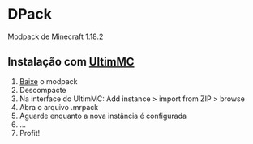 # DPack

Modpack de Minecraft 1.18.2

## Instalação com [UltimMC](https://github.com/UltimMC/Launcher)

1. [Baixe](https://nightly.link/diefesson/dpack-pw/workflows/main/main?preview) o modpack
2. Descompacte
3. Na interface do UltimMC: Add instance > import from ZIP > browse
4. Abra o arquivo .mrpack
5. Aguarde enquanto a nova instância é configurada
6. ...
7. Profit!
